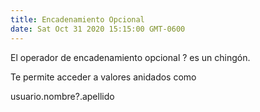 ```yaml
---
title: Encadenamiento Opcional
date: Sat Oct 31 2020 15:15:00 GMT-0600
---
```


El operador de encadenamiento opcional ? es un chingón.

Te permite acceder a valores anidados como

usuario.nombre?.apellido
